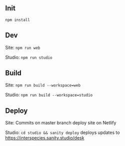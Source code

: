 ## Init

`npm install`

## Dev

Site: `npm run web`

Studio: `npm run studio`

## Build

Site: `npm run build --workspace=web`

Studio: `npm run build --workspace=studio`

## Deploy

Site: Commits on master branch deploy site on Netlify

Studio: `cd studio && sanity deploy` deploys updates to https://interspecies.sanity.studio/desk
